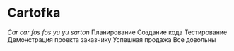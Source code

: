 # Cartofka
*Car car fos fos yu yu sarton*
Планирование
Создание кода
Тестирование
Демонстрация проекта заказчику
Успешная продажа
Все довольны

